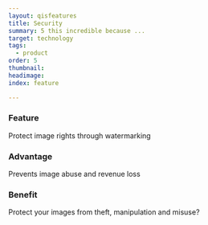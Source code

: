 ```yaml
---
layout: qisfeatures
title: Security
summary: 5 this incredible because ...
target: technology
tags:
  - product
order: 5
thumbnail:
headimage:
index: feature

---
```


### Feature ###
Protect image rights through watermarking
### Advantage ###
Prevents image abuse and revenue loss
### Benefit ###
Protect your images from theft, manipulation and misuse?
